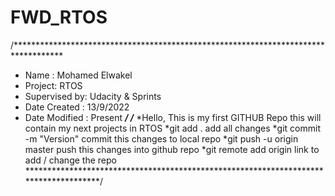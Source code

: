 # FWD_RTOS
/***********************************************************************************
* Name : Mohamed Elwakel
* Project: RTOS 
* Supervised by: Udacity & Sprints
* Date Created : 13/9/2022
* Date Modified : Present
***********************************************************************************/
/***********************************************************************************
*Hello, This is my first GITHUB Repo this will contain my next projects in RTOS
*git add .                                  add all changes 
*git commit -m "Version"                       commit this changes to local repo 
*git push -u origin master 		   push this changes into github repo
*git remote add origin link		   to add / change the repo
*************************************************************************************/